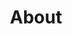 ---
layout: single
title: About
author_profile: true
permalink: /about
toc: true
toc_sticky: true
sidebar:
 nav: "sidebar-category"
---